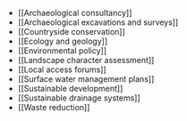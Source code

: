 - [[Archaeological consultancy]]
- [[Archaeological excavations and surveys]]
- [[Countryside conservation]]
- [[Ecology and geology]]
- [[Environmental policy]]
- [[Landscape character assessment]]
- [[Local access forums]]
- [[Surface water management plans]]
- [[Sustainable development]]
- [[Sustainable drainage systems]]
- [[Waste reduction]]
